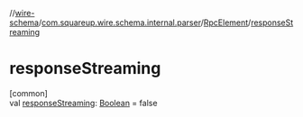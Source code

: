 //[wire-schema](../../../index.md)/[com.squareup.wire.schema.internal.parser](../index.md)/[RpcElement](index.md)/[responseStreaming](response-streaming.md)

# responseStreaming

[common]\
val [responseStreaming](response-streaming.md): [Boolean](https://kotlinlang.org/api/latest/jvm/stdlib/kotlin/-boolean/index.html) = false
